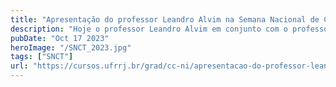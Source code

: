 ```yaml
---
title: "Apresentação do professor Leandro Alvim na Semana Nacional de Ciência e Tecnologia de 2023"
description: "Hoje o professor Leandro Alvim em conjunto com o professor Filipe Braida fizeram uma apresentação com o título “Modelos de Linguagem e seus Impactos na Sociedade” na Semana Nacional de Ciência e Tecnologia que ocorreu na Universidade Federal Rural do Rio de Janeiro. Ela contou também com três alunos de iniciação científica (Lucas Menduiña, Erick Azevedo e Lucas Wong) que palestraram sobre o estudo de um caso real de uso de LLM em ChatBot."
pubDate: "Oct 17 2023"
heroImage: "/SNCT_2023.jpg"
tags: ["SNCT"]
url: "https://cursos.ufrrj.br/grad/cc-ni/apresentacao-do-professor-leandro-alvim-na-snct/"
---
```

